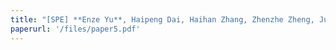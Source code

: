 ```yaml
---
title: "[SPE] **Enze Yu**, Haipeng Dai, Haihan Zhang, Zhenzhe Zheng, Jun Zhao, Guihai Chen. Prototype-based collaborative learning in UAV-assisted edge computing networks, Software: Practice and Experience (SPE), 2024. *(CCF-B)*"
paperurl: '/files/paper5.pdf'
---
```


